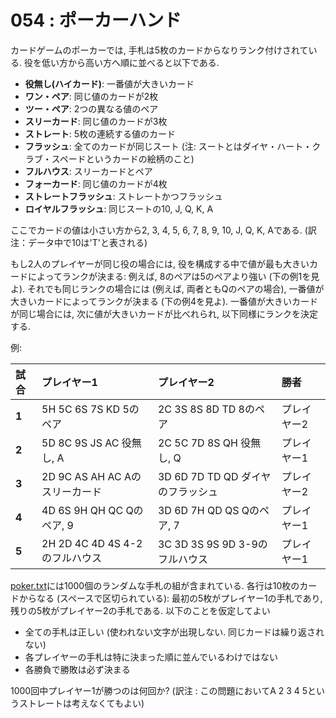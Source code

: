 # 054 : ポーカーハンド

カードゲームのポーカーでは, 手札は5枚のカードからなりランク付けされている. 役を低い方から高い方へ順に並べると以下である.

* **役無し\(ハイカード\)**: 一番値が大きいカード
* **ワン・ペア**: 同じ値のカードが2枚
* **ツー・ペア**: 2つの異なる値のペア
* **スリーカード**: 同じ値のカードが3枚
* **ストレート**: 5枚の連続する値のカード
* **フラッシュ**: 全てのカードが同じスート \(注: スートとはダイヤ・ハート・クラブ・スペードというカードの絵柄のこと\)
* **フルハウス**: スリーカードとペア
* **フォーカード**: 同じ値のカードが4枚
* **ストレートフラッシュ**: ストレートかつフラッシュ
* **ロイヤルフラッシュ**: 同じスートの10, J, Q, K, A

ここでカードの値は小さい方から2, 3, 4, 5, 6, 7, 8, 9, 10, J, Q, K, Aである. \(訳注：データ中で10は'T'と表される\)

もし2人のプレイヤーが同じ役の場合には, 役を構成する中で値が最も大きいカードによってランクが決まる: 例えば, 8のペアは5のペアより強い \(下の例1を見よ\). それでも同じランクの場合には \(例えば, 両者ともQのペアの場合\), 一番値が大きいカードによってランクが決まる \(下の例4を見よ\). 一番値が大きいカードが同じ場合には, 次に値が大きいカードが比べれられ, 以下同様にランクを決定する.

例:

| **試合** | **プレイヤー1** | **プレイヤー2** | **勝者** |
| :--- | :--- | :--- | :--- |
| **1** | 5H 5C 6S 7S KD 5のペア | 2C 3S 8S 8D TD 8のペア | プレイヤー2 |
| **2** | 5D 8C 9S JS AC 役無し, A | 2C 5C 7D 8S QH 役無し, Q | プレイヤー1 |
| **3** | 2D 9C AS AH AC Aのスリーカード | 3D 6D 7D TD QD ダイヤのフラッシュ | プレイヤー2 |
| **4** | 4D 6S 9H QH QC Qのペア, 9 | 3D 6D 7H QD QS Qのペア, 7 | プレイヤー1 |
| **5** | 2H 2D 4C 4D 4S 4-2のフルハウス | 3C 3D 3S 9S 9D 3-9のフルハウス | プレイヤー1 |

[poker.txt](https://projecteuler.net/project/resources/p054_poker.txt)には1000個のランダムな手札の組が含まれている. 各行は10枚のカードからなる \(スペースで区切られている\): 最初の5枚がプレイヤー1の手札であり, 残りの5枚がプレイヤー2の手札である. 以下のことを仮定してよい

* 全ての手札は正しい \(使われない文字が出現しない. 同じカードは繰り返されない\)
* 各プレイヤーの手札は特に決まった順に並んでいるわけではない
* 各勝負で勝敗は必ず決まる

1000回中プレイヤー1が勝つのは何回か? \(訳注 : この問題においてA 2 3 4 5というストレートは考えなくてもよい\)

